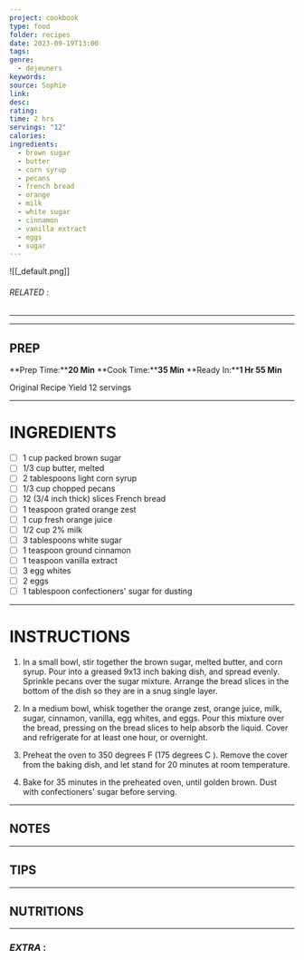 ```yaml
---
project: cookbook
type: food
folder: recipes
date: 2023-09-19T13:00
tags: 
genre:
  - dejeuners
keywords: 
source: Sophie
link: 
desc: 
rating: 
time: 2 hrs
servings: "12"
calories: 
ingredients:
  - brown sugar
  - butter
  - corn syrup
  - pecans
  - french bread
  - orange
  - milk
  - white sugar
  - cinnamon
  - vanilla extract
  - eggs
  - sugar
---
```


![[_default.png]]
###### *RELATED* : 
---


---
## PREP

**Prep Time:****20 Min**
**Cook Time:****35 Min**
**Ready In:****1 Hr 55 Min**

Original Recipe Yield 12 servings

---
# INGREDIENTS

- [ ] 1 cup packed brown sugar
- [ ] 1/3 cup butter, melted
- [ ] 2 tablespoons light corn syrup
- [ ] 1/3 cup chopped pecans
- [ ] 12 (3/4 inch thick) slices French bread
- [ ] 1 teaspoon grated orange zest
- [ ] 1 cup fresh orange juice
- [ ] 1/2 cup 2% milk
- [ ] 3 tablespoons white sugar
- [ ] 1 teaspoon ground cinnamon
- [ ] 1 teaspoon vanilla extract
- [ ] 3 egg whites
- [ ] 2 eggs
- [ ] 1 tablespoon confectioners' sugar for dusting

---
# INSTRUCTIONS

1. In a small bowl, stir together the brown sugar, melted butter, and corn syrup. Pour into a greased 9x13 inch baking dish, and spread evenly. Sprinkle pecans over the sugar mixture. Arrange the bread slices in the bottom of the dish so they are in a snug single layer.
    
2. In a medium bowl, whisk together the orange zest, orange juice, milk, sugar, cinnamon, vanilla, egg whites, and eggs. Pour this mixture over the bread, pressing on the bread slices to help absorb the liquid. Cover and refrigerate for at least one hour, or overnight.
    
3. Preheat the oven to 350 degrees F (175 degrees C ). Remove the cover from the baking dish, and let stand for 20 minutes at room temperature.
    
4. Bake for 35 minutes in the preheated oven, until golden brown. Dust with confectioners' sugar before serving.

---
## NOTES



---
## TIPS



---
## NUTRITIONS



---
### *EXTRA* :



